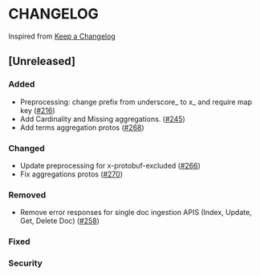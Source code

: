 # CHANGELOG

Inspired from [Keep a Changelog](https://keepachangelog.com/en/1.0.0/)

## [Unreleased]
### Added
- Preprocessing: change prefix from underscore_ to x_ and require map key ([#216](https://github.com/opensearch-project/opensearch-protobufs/pull/216))
- Add Cardinality and Missing aggregations. ([#245](https://github.com/opensearch-project/opensearch-protobufs/pull/245))
- Add terms aggregation protos  ([#268](https://github.com/opensearch-project/opensearch-protobufs/pull/268))

### Changed
- Update preprocessing for x-protobuf-excluded ([#266](https://github.com/opensearch-project/opensearch-protobufs/pull/266))
- Fix aggregations protos ([#270](https://github.com/opensearch-project/opensearch-protobufs/pull/270))

### Removed
- Remove error responses for single doc ingestion APIS (Index, Update, Get, Delete Doc) ([#258](https://github.com/opensearch-project/opensearch-protobufs/pull/258))

### Fixed

### Security
